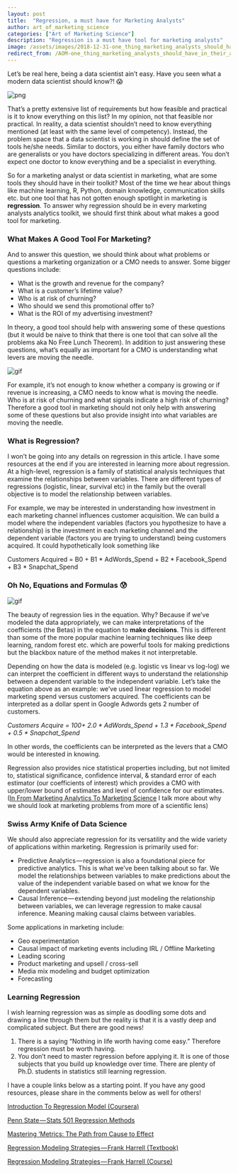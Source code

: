 ```yaml
---
layout: post
title:  "Regression, a must have for Marketing Analysts"
author: art_of_marketing_science
categories: ["Art of Marketing Science"]
description: "Regression is a must have tool for marketing analysts"
image: /assets/images/2018-12-31-one_thing_marketing_analysts_should_have_in_their_analytics_toolkit//toolbox.jpeg
redirect_from: /AOM-one_thing_marketing_analysts_should_have_in_their_analytics_toolkit/
---
```


Let’s be real here, being a data scientist ain’t easy. Have you seen what a modern data scientist should know?! 😱

![png](/assets/images/2018-12-31-one_thing_marketing_analysts_should_have_in_their_analytics_toolkit//modern_data_scientist.png)

That’s a pretty extensive list of requirements but how feasible and practical is it to know everything on this list? In my opinion, not that feasible nor practical. In reality, a data scientist shouldn’t need to know everything mentioned (at least with the same level of competency). Instead, the problem space that a data scientist is working in should define the set of tools he/she needs. Similar to doctors, you either have family doctors who are generalists or you have doctors specializing in different areas. You don’t expect one doctor to know everything and be a specialist in everything.


So for a marketing analyst or data scientist in marketing, what are some tools they should have in their toolkit? Most of the time we hear about things like machine learning, R, Python, domain knowledge, communication skills etc. but one tool that has not gotten enough spotlight in marketing is **regression**. To answer why regression should be in every marketing analysts analytics toolkit, we should first think about what makes a good tool for marketing.

### What Makes A Good Tool For Marketing?

And to answer this question, we should think about what problems or questions a marketing organization or a CMO needs to answer. Some bigger questions include:

- What is the growth and revenue for the company?
- What is a customer’s lifetime value?
- Who is at risk of churning?
- Who should we send this promotional offer to?
- What is the ROI of my advertising investment?

In theory, a good tool should help with answering some of these questions (but it would be naive to think that there is one tool that can solve all the problems aka No Free Lunch Theorem). In addition to just answering these questions, what’s equally as important for a CMO is understanding what levers are moving the needle.

![gif](/assets/images/2018-12-31-one_thing_marketing_analysts_should_have_in_their_analytics_toolkit//levers.gif)

For example, it’s not enough to know whether a company is growing or if revenue is increasing, a CMO needs to know what is moving the needle. Who is at risk of churning and what signals indicate a high risk of churning? Therefore a good tool in marketing should not only help with answering some of these questions but also provide insight into what variables are moving the needle.

### What is Regression?
I won’t be going into any details on regression in this article. I have some resources at the end if you are interested in learning more about regression. At a high-level, regression is a family of statistical analysis techniques that examine the relationships between variables. There are different types of regressions (logistic, linear, survival etc) in the family but the overall objective is to model the relationship between variables.

For example, we may be interested in understanding how investment in each marketing channel influences customer acquisition. We can build a model where the independent variables (factors you hypothesize to have a relationship) is the investment in each marketing channel and the dependent variable (factors you are trying to understand) being customers acquired. It could hypothetically look something like

Customers Acquired = B0 + B1 * AdWords_Spend + B2 * Facebook_Spend + B3 * Snapchat_Spend

### Oh No, Equations and Formulas 😰

![gif](/assets/images/2018-12-31-one_thing_marketing_analysts_should_have_in_their_analytics_toolkit//oh_no.gif)

The beauty of regression lies in the equation. Why? Because if we’ve modeled the data appropriately, we can make interpretations of the coefficients (the Betas) in the equation to **make decisions**. This is different than some of the more popular machine learning techniques like deep learning, random forest etc. which are powerful tools for making predictions but the blackbox nature of the method makes it not interpretable.

Depending on how the data is modeled (e.g. logistic vs linear vs log-log) we can interpret the coefficient in different ways to understand the relationship between a dependent variable to the independent variable. Let’s take the equation above as an example: we’ve used linear regression to model marketing spend versus customers acquired. The coefficients can be interpreted as a dollar spent in Google Adwords gets 2 number of customers.

_Customers Acquire = 100+ 2.0 * AdWords_Spend + 1.3 * Facebook_Spend + 0.5 * Snapchat_Spend_

In other words, the coefficients can be interpreted as the levers that a CMO would be interested in knowing.

Regression also provides nice statistical properties including, but not limited to, statistical significance, confidence interval, & standard error of each estimator (our coefficients of interest) which provides a CMO with upper/lower bound of estimates and level of confidence for our estimates. ([In From Marketing Analytics To Marketing Science](https://artofmarketingscience.github.io/AOM-from_marketing_analytics_to_marketing_science/) I talk more about why we should look at marketing problems from more of a scientific lens)

### Swiss Army Knife of Data Science

We should also appreciate regression for its versatility and the wide variety of applications within marketing. Regression is primarily used for:

- Predictive Analytics — regression is also a foundational piece for predictive analytics. This is what we’ve been talking about so far. We model the relationships between variables to make predictions about the value of the independent variable based on what we know for the dependent variables.
- Causal Inference — extending beyond just modeling the relationship between variables, we can leverage regression to make causal inference. Meaning making causal claims between variables.

Some applications in marketing include:

- Geo experimentation
- Causal impact of marketing events including IRL / Offline Marketing
- Leading scoring
- Product marketing and upsell / cross-sell
- Media mix modeling and budget optimization
- Forecasting

### Learning Regression

I wish learning regression was as simple as doodling some dots and drawing a line through them but the reality is that it is a vastly deep and complicated subject. But there are good news!

1. There is a saying “Nothing in life worth having come easy.” Therefore regression must be worth having.
2. You don’t need to master regression before applying it. It is one of those subjects that you build up knowledge over time. There are plenty of Ph.D. students in statistics still learning regression.

I have a couple links below as a starting point. If you have any good resources, please share in the comments below as well for others!

[Introduction To Regression Model (Coursera)](https://www.coursera.org/lecture/wharton-quantitative-modeling/4-1-introduction-to-regression-model-DEymf)

[Penn State — Stats 501 Regression Methods](https://newonlinecourses.science.psu.edu/stat501/node/250/)

[Mastering ‘Metrics: The Path from Cause to Effect](https://www.amazon.com/Mastering-Metrics-Path-Cause-Effect/dp/0691152845)

[Regression Modeling Strategies — Frank Harrell (Textbook)](https://www.amazon.ca/Regression-Modeling-Strategies-Applications-Logistic/dp/0387952322)

[Regression Modeling Strategies — Frank Harrell (Course)](https://artofmarketingscience.github.io/DS-regression_modelling_strategies/)
